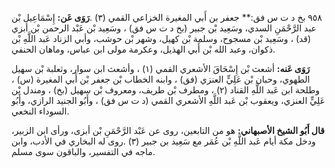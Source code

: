 ٩٥٨ بخ د ت س فق:** جعفر بن أَبي المغيرة الخزاعي القمي (٣) .**رَوَى عَن:** إِسْمَاعِيل بْن عبد الرَّحْمَنِ السدي، وسَعِيد بْن جبير (بخ د ت س فق) ، وسَعِيد بْن عَبْد الرحمن بْن أبزي (قد) ، وسَعِيد بْن مسجوح، وسلمة بْن كهيل، وشهر بْن حوشب، وأبي الزناد عَبد اللَّهِ بْن ذكوان، وعبد الله بْن أَبي الهذيل، وعكرمة مولى ابن عباس، وماهان الحنفي.

**رَوَى عَنه:** أشعث بْن إِسْحَاقَ الأشعري القمي (١) ، وأشعث ابن سوار، وثعلبة بْن سهيل الطهوي، وحبان بْن عَلِيٍّ العنزي (فق) ، وابنه الخطاب بْن جعفر بْن أَبي المغيرة (س) ، وطلحة ابن عَبد اللَّهِ القناد (٢) ، ومطرف بْن طريف، ومعروف بْن سهيل (بخ) ، ومندل بْن عَلِيٍّ العنزي، ويعقوب بْن عَبد اللَّهِ الأشعري القمي (د ت س فق) ، وأَبُو الجنيد الرازي، وأَبُو السوداء النخعي.

**قال أَبُو الشيخ الأصبهاني:** هو من التابعين، روى عن عَبْد الرَّحْمَنِ بْن أبزى، ورأى ابن الزبير، ودخل مكة أيام عَبد اللَّهِ بْن عُمَر مع سَعِيد بن جبير (٣) .روى له البخاري في الأدب، وابن ماجه في التفسير، والباقون سوى مسلم.